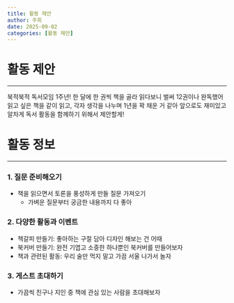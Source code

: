 ```yaml
---
title: 활동 제안
author: 주희
date: 2025-09-02
categories: [활동 제안]
---
```


# **활동 제안**
---
북적북적 독서모임 1주년!
한 달에 한 권씩 책을 골라 읽다보니 벌써 12권이나 완독했어
읽고 싶은 책을 같이 읽고, 각자 생각을 나누며 1년을 꽉 채운 거 같아
앞으로도 재미있고 알차게 독서 활동을 함께하기 위해서 제안할게!


# **활동 정보**
---
### 1. 질문 준비해오기
- 책을 읽으면서 토론을 풍성하게 만들 질문 가져오기
    - 가벼운 질문부터 궁금한 내용까지 다 좋아


### 2. 다양한 활동과 이벤트
- 책갈피 만들기: 좋아하는 구절 담아 디자인 해보는 건 어때
- 북커버 만들기: 완전 기엽고 소중한 하나뿐인 북커버를 만들어보자
- 책과 관련된 활동: 우리 술만 먹지 말고 가끔 서울 나가서 놀자


### 3. 게스트 초대하기
- 가끔씩 친구나 지인 중 책에 관심 있는 사람을 초대해보자


